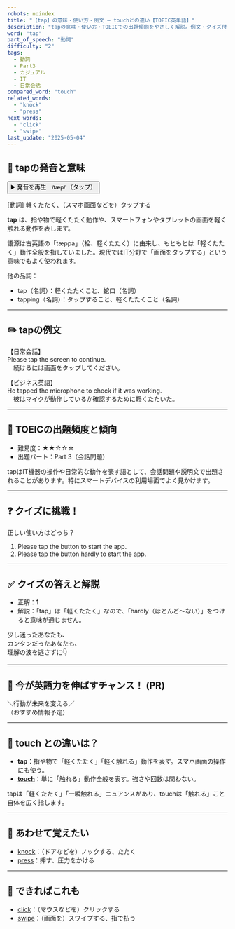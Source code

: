 ```yaml
---
robots: noindex
title: "【tap】の意味・使い方・例文 ― touchとの違い【TOEIC英単語】"
description: "tapの意味・使い方・TOEICでの出題傾向をやさしく解説。例文・クイズ付きでtouchとの違いもわかりやすく学べます。"
word: "tap"
part_of_speech: "動詞"
difficulty: "2"
tags:
  - 動詞
  - Part3
  - カジュアル
  - IT
  - 日常会話
compared_word: "touch"
related_words:
  - "knock"
  - "press"
next_words:
  - "click"
  - "swipe"
last_update: "2025-05-04"
---
```


## 🔰 tapの発音と意味

<button class="play-audio" onclick="playTTS('tap')">
  <span class="play-audio-main">
    ▶️ 発音を再生　/tæp/
  </span>
  <span class="play-audio-sub">
    （タップ）
  </span>
</button>

[動詞] 軽くたたく、（スマホ画面などを）タップする

**tap** は、指や物で軽くたたく動作や、スマートフォンやタブレットの画面を軽く触れる動作を表します。

語源は古英語の「tæppa」（栓、軽くたたく）に由来し、もともとは「軽くたたく」動作全般を指していました。現代ではIT分野で「画面をタップする」という意味でもよく使われます。

他の品詞：  
- tap（名詞）：軽くたたくこと、蛇口（名詞）
- tapping（名詞）：タップすること、軽くたたくこと（名詞）

---

## ✏️ tapの例文

【日常会話】  
Please tap the screen to continue.  
　続けるには画面をタップしてください。

【ビジネス英語】  
He tapped the microphone to check if it was working.  
　彼はマイクが動作しているか確認するために軽くたたいた。

---

## 🎯 TOEICの出題頻度と傾向

- 難易度：★★☆☆☆
- 出題パート：Part 3（会話問題）

tapはIT機器の操作や日常的な動作を表す語として、会話問題や説明文で出題されることがあります。特にスマートデバイスの利用場面でよく見かけます。

---

## ❓ クイズに挑戦！

正しい使い方はどっち？

1. Please tap the button to start the app.  
2. Please tap the button hardly to start the app.

---

## ✅ クイズの答えと解説

- 正解：**1**
- 解説：「tap」は「軽くたたく」なので、「hardly（ほとんど～ない）」をつけると意味が通じません。

少し迷ったあなたも、  
カンタンだったあなたも、  
理解の波を逃さずに👇️

---

## 🚀 今が英語力を伸ばすチャンス！ (PR)

<div class="info-center">
＼行動が未来を変える／<br>  
（おすすめ情報予定）
</div>

---

## 🤔  touch との違いは？

- **tap**：指や物で「軽くたたく」「軽く触れる」動作を表す。スマホ画面の操作にも使う。
- **[touch](/touch)**：単に「触れる」動作全般を表す。強さや回数は問わない。

tapは「軽くたたく」「一瞬触れる」ニュアンスがあり、touchは「触れる」こと自体を広く指します。

---

## 🧩 あわせて覚えたい

- [knock](/knock)：（ドアなどを）ノックする、たたく
- [press](/press)：押す、圧力をかける

---

## 📖 できればこれも

- [click](/click)：（マウスなどを）クリックする
- [swipe](/swipe)：（画面を）スワイプする、指で払う

<!-- cvid: aid14_bid14 -->
